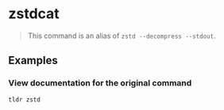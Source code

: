 # zstdcat

> This command is an alias of `zstd --decompress --stdout`.

## Examples

### View documentation for the original command

```bash
tldr zstd
```
